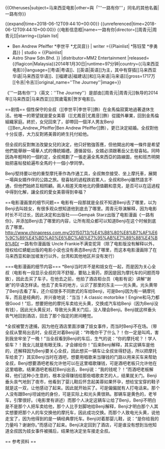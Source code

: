 {{Otheruses|subject=马来西亚电影|other=與「'''一路有你'''」同名的其他名義|一路有你}}

{{expand|time=2018-06-12T09:44:10+00:00}}
{{unreferenced|time=2018-06-12T09:44:10+00:00}}
{{电影信息框|name=一路有你|director=[[周青元|周青元]]|starring={{plain list|
* Ben Andrew Pfeiffer
*李世平
*尤凤音}}
| writer         ={{Plainlist|
*陈钰莹
*李勇昌}}
| studio         = {{Plainlist|
* Astro Shaw Sdn.Bhd.
}}
|distributor=MM2 Entertainment
|released={{flagicon|Malaysia}}2014年1月30日|runtime=97分钟|country={{马来西亚电影}}|language=[[粤语|粤语]]、[[英语|英语]]为主，其中有穿插[[马来西亚华语|马来西亚华语]]、[[福建话|福建话]]和[[马来语|马来语]]|gross=1717万[[令吉|令吉]]|original_name=''The Journey''|image=}}

《'''一路有你'''》（英文：''The Journey''）是部由[[周青元|周青元]]執导的2014年[[马来西亚|马来西亚]][[賀歲電影|贺岁电影]]。

==剧情==
個性保守的全叔（[[李世平|李世平]]飾）在金馬倫寂寞地過著退休生活。他唯一的寄望就是愛女美蓉（[[尤鳳音|尤鳳音]]飾）從國外畢業，回到金馬倫組織家庭。終於，女兒回來了，卻帶回一個洋人男友Benji（[[Ben_Andrew_Pfeiffer|Ben Andrew Pfeiffer]]飾），更已決定結婚。全叔對他十分反感，大力反對將美蓉的終生托付給他。

但全叔的反對無法改變女兒的決定，他只好勉強答應，但他開出的唯一條件是希望他們能舉辦一場華人式的傳統婚禮。遵循習俗，女婿必須跟著岳父去發喜帖。同時因為年輕時的一個約定，全叔規劃了一張走遍全馬來西亞的路線圖，他和班杰明開始把喜帖發給遍布全馬的十一個小學同學。

Benji堅持要以他的重型摩托車作為作通工具，全叔無奈接受、坐上摩托車，展開一場與女婿作伴的公路之旅。發喜帖的過程跌宕累人，全叔和Benji雖然語言不通，但他們始終互相照顧。兩人相差天南地北的價值觀和意見，是否可以在這過程中得到化解，讓全叔的愛女美蓉得到幸福？

==电影漫画里的细节问题==
电影有一段那就是全叔不知道Benji去了哪里，以为Benji去叫妓女，有很多观众想知道他到底去了哪里。周青元导演解释，因为电影时长不可过长，因此决定和出版社——Gempak Starz出版了电影漫画《一路有你》，并添加Benji去了哪里的内容，让所有观众都可以知道Benji在这个时候到底去了哪里。<ref>http://www.chinapress.com.my/20150713/%E4%B8%80%E8%B7%AF%E6%9C%89%E4%BD%A0%E6%BC%AB%E7%95%AB%E7%89%88%E4%B8%8D/ 一路有你漫画版 Uncle Frankie不满变驼背</ref>（除了电影版没有解释以外，授权给红蜻蜓出版的电影小说也没有表态Benji去了哪里，而这本电影漫画除了在马来西亚和新加坡发行以外，台湾和其他地区并没有发行）

===电影漫画的细节内容===
*Benji当时并不是和妓女在一起，而是因为关心全叔（电影有一段显示全叔的背不舒服，要贴上膏药，原因是因为摩托车的问题而导致），因此去买了车子。在他去之前，他拍了酒店柜台员（电影有说）讲解“谢谢”的华语怎样读。他去了卖车的地方，认识了那里的东主——光头黄。光头黄带了Benji去看了车，还介绍很多不同款式的车给Benji，可是Benji因为有一辆摩托车，而且是经典的，并兴奋地说：“当当！A classic motorbike！Engine和马力都很Good！”后，想要把他的摩托车卖给光头黄，交换成汽车给Benji（因为Benji没有钱），因此光头黄反对，导致光头黄关门后，没人理会Benji。Benji就这样垂头丧气地回到酒店，回去了那个指定的房间睡觉。

*全叔被警方逮捕，因为他在酒店里面涉嫌了妓女事件，而当时Benji不在场。（带全叔从警局出去时，全叔还对着Benji说：“昨晚你干了什么？！你一定是叫鸡，害到我坐牢坐了一晚！”当全叔看到Benji的车后，生气的说：“你的摩托呢？！学人偷车？！我女儿就是有眼无珠，才会嫁给你！”后来Benji解释，其实这辆车是他的，还解释因为Benji要关心全叔，因此想买一辆车让全叔坐得舒适，所以把摩托车给卖了）其实Benji当时在酒吧，想要用唱歌来当赚钱的门路以用来买车来帮助全叔，Benji想要酒吧老板允许他可以在这里唱歌赚钱，可是酒吧老板只允许他在这里唱歌。结果酒吧老板赶Benji出去，Benji说：“我的钱呢？！”而酒吧老板解释，他们这种小生意的，根本没得赚钱给那些唱歌卖艺的人，结果就关门。Benji垂头丧气地到了夜市，他看到了婴儿鞋后怀念起美蓉如果怀孕，想给宝宝穿的鞋子就是这一双，让他感动了起来。因此就开始买了。可是偏偏就有人打电话来。那个人没有跟Benji坦诚他的身份，可是实际上和光头黄很熟。那辆车是黄色的，老爷车，引擎很好。（电影里有讲述）而那个人决定这辆车让给了Benji，Benji不明白是不是那个人把车卖给他，那个人比手划脚地给Benji解释，Benji才明白那个人其实想要把那个人的车交换他的摩托车，因此成功交换。而那个人致电光头黄，说他走宝了，因为他得到的是一辆经典摩托车。Benji对着那婴儿鞋，说：“是你给我的力量吗？谢谢你。”而感动了起来。Benji决定回到了酒店，可是谁没有想到当他知道全叔因为妓女事件被捕后，结果他决定坐车接走全叔。

== 参考资料 ==

<references />